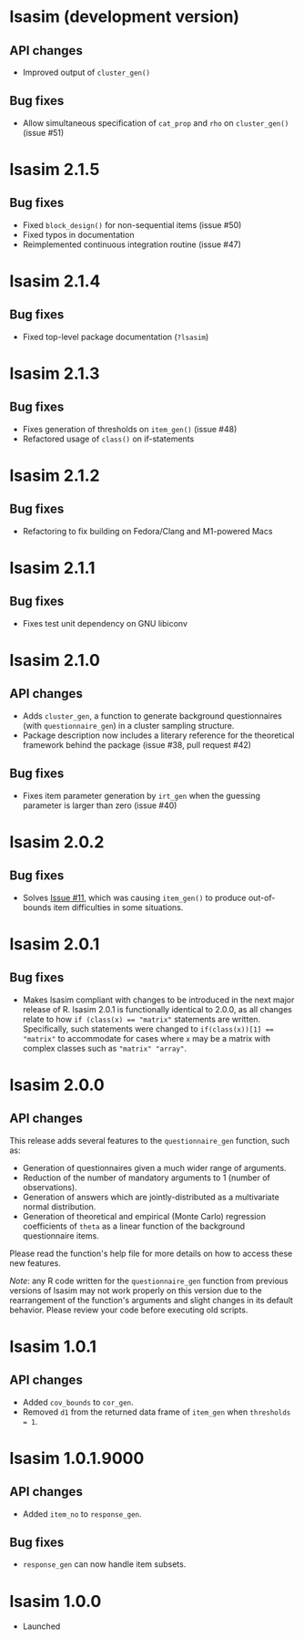 # lsasim (development version)

## API changes

* Improved output of `cluster_gen()`

## Bug fixes

* Allow simultaneous specification of `cat_prop` and `rho` on `cluster_gen()` (issue #51)

# lsasim 2.1.5

## Bug fixes

* Fixed `block_design()` for non-sequential items (issue #50)
* Fixed typos in documentation
* Reimplemented continuous integration routine (issue #47)

# lsasim 2.1.4

## Bug fixes

* Fixed top-level package documentation (`?lsasim`)

# lsasim 2.1.3

## Bug fixes

* Fixes generation of thresholds on `item_gen()` (issue #48)
* Refactored usage of `class()` on if-statements

# lsasim 2.1.2

## Bug fixes

* Refactoring to fix building on Fedora/Clang and M1-powered Macs

# lsasim 2.1.1

## Bug fixes

* Fixes test unit dependency on GNU libiconv

# lsasim 2.1.0

## API changes

* Adds `cluster_gen`, a function to generate background questionnaires (with `questionnaire_gen`) in a cluster sampling structure.
* Package description now includes a literary reference for the theoretical framework behind the package (issue #38, pull request #42)

## Bug fixes

* Fixes item parameter generation by `irt_gen` when the guessing parameter is larger than zero (issue #40)

# lsasim 2.0.2

## Bug fixes

* Solves [Issue #11](https://github.com/tmatta/lsasim/issues/11), which was causing `item_gen()` to produce out-of-bounds item difficulties in some situations.

# lsasim 2.0.1

## Bug fixes

* Makes lsasim compliant with changes to be introduced in the next major release of R. lsasim 2.0.1 is functionally identical to 2.0.0, as all changes relate to how `if (class(x) == "matrix"` statements are written. Specifically, such statements were changed to `if(class(x))[1] == "matrix"` to accommodate for cases where `x` may be a matrix with complex classes such as `"matrix" "array"`.

# lsasim 2.0.0

## API changes

This release adds several features to the `questionnaire_gen` function, such as:

* Generation of questionnaires given a much wider range of arguments.
* Reduction of the number of mandatory arguments to 1 (number of observations).
* Generation of answers which are jointly-distributed as a multivariate normal distribution.
* Generation of theoretical and empirical (Monte Carlo) regression coefficients of `theta` as a linear function of the background questionnaire items.

Please read the function's help file for more details on how to access these new features.

*Note*: any R code written for the `questionnaire_gen` function from previous versions of lsasim may not work properly on this version due to the rearrangement of the function's arguments and slight changes in its default behavior. Please review your code before executing old scripts.

# lsasim 1.0.1

## API changes
* Added `cov_bounds` to `cor_gen`.
* Removed `d1` from the returned data frame of `item_gen` when `thresholds = 1`.


# lsasim 1.0.1.9000

## API changes
* Added `item_no` to `response_gen`.

## Bug fixes
* `response_gen` can now handle item subsets.


# lsasim 1.0.0

* Launched
